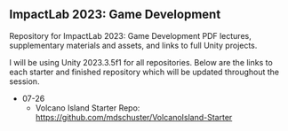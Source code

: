 ## ImpactLab 2023: Game Development

Repository for ImpactLab 2023: Game Development PDF lectures, supplementary materials and assets, and links to full Unity projects.

I will be using Unity 2023.3.5f1 for all repositories. Below are the links to each starter and finished repository which will be updated throughout the session.

- 07-26
  - Volcano Island Starter Repo: https://github.com/mdschuster/VolcanoIsland-Starter
